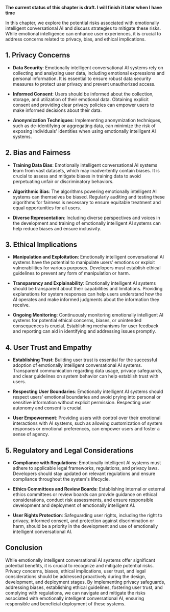 **The current status of this chapter is draft. I will finish it later when I have time**

In this chapter, we explore the potential risks associated with emotionally intelligent conversational AI and discuss strategies to mitigate these risks. While emotional intelligence can enhance user experiences, it is crucial to address concerns related to privacy, bias, and ethical implications.

**1. Privacy Concerns**
-----------------------

* **Data Security**: Emotionally intelligent conversational AI systems rely on collecting and analyzing user data, including emotional expressions and personal information. It is essential to ensure robust data security measures to protect user privacy and prevent unauthorized access.

* **Informed Consent**: Users should be informed about the collection, storage, and utilization of their emotional data. Obtaining explicit consent and providing clear privacy policies can empower users to make informed decisions about their data.

* **Anonymization Techniques**: Implementing anonymization techniques, such as de-identifying or aggregating data, can minimize the risk of exposing individuals' identities when using emotionally intelligent AI systems.

**2. Bias and Fairness**
------------------------

* **Training Data Bias**: Emotionally intelligent conversational AI systems learn from vast datasets, which may inadvertently contain biases. It is crucial to assess and mitigate biases in training data to avoid perpetuating unfair or discriminatory behaviors.

* **Algorithmic Bias**: The algorithms powering emotionally intelligent AI systems can themselves be biased. Regularly auditing and testing these algorithms for fairness is necessary to ensure equitable treatment and equal opportunities for all users.

* **Diverse Representation**: Including diverse perspectives and voices in the development and training of emotionally intelligent AI systems can help reduce biases and ensure inclusivity.

**3. Ethical Implications**
---------------------------

* **Manipulation and Exploitation**: Emotionally intelligent conversational AI systems have the potential to manipulate users' emotions or exploit vulnerabilities for various purposes. Developers must establish ethical guidelines to prevent any form of manipulation or harm.

* **Transparency and Explainability**: Emotionally intelligent AI systems should be transparent about their capabilities and limitations. Providing explanations for system responses can help users understand how the AI operates and make informed judgments about the information they receive.

* **Ongoing Monitoring**: Continuously monitoring emotionally intelligent AI systems for potential ethical concerns, biases, or unintended consequences is crucial. Establishing mechanisms for user feedback and reporting can aid in identifying and addressing issues promptly.

**4. User Trust and Empathy**
-----------------------------

* **Establishing Trust**: Building user trust is essential for the successful adoption of emotionally intelligent conversational AI systems. Transparent communication regarding data usage, privacy safeguards, and clear guidelines on system behavior can help establish trust with users.

* **Respecting User Boundaries**: Emotionally intelligent AI systems should respect users' emotional boundaries and avoid prying into personal or sensitive information without explicit permission. Respecting user autonomy and consent is crucial.

* **User Empowerment**: Providing users with control over their emotional interactions with AI systems, such as allowing customization of system responses or emotional preferences, can empower users and foster a sense of agency.

**5. Regulatory and Legal Considerations**
------------------------------------------

* **Compliance with Regulations**: Emotionally intelligent AI systems must adhere to applicable legal frameworks, regulations, and privacy laws. Developers should stay updated on relevant regulations and ensure compliance throughout the system's lifecycle.

* **Ethics Committees and Review Boards**: Establishing internal or external ethics committees or review boards can provide guidance on ethical considerations, conduct risk assessments, and ensure responsible development and deployment of emotionally intelligent AI.

* **User Rights Protection**: Safeguarding user rights, including the right to privacy, informed consent, and protection against discrimination or harm, should be a priority in the development and use of emotionally intelligent conversational AI.

**Conclusion**
--------------

While emotionally intelligent conversational AI systems offer significant potential benefits, it is crucial to recognize and mitigate potential risks. Privacy concerns, biases, ethical implications, user trust, and legal considerations should be addressed proactively during the design, development, and deployment stages. By implementing privacy safeguards, addressing biases, establishing ethical guidelines, fostering user trust, and complying with regulations, we can navigate and mitigate the risks associated with emotionally intelligent conversational AI, ensuring responsible and beneficial deployment of these systems.
